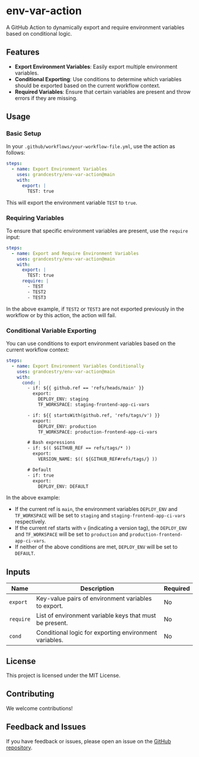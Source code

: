 # env-var-action

A GitHub Action to dynamically export and require environment variables based on conditional logic.

## Features

- **Export Environment Variables**: Easily export multiple environment variables.
- **Conditional Exporting**: Use conditions to determine which variables should be exported based on the current workflow context.
- **Required Variables**: Ensure that certain variables are present and throw errors if they are missing.

## Usage

### Basic Setup

In your `.github/workflows/your-workflow-file.yml`, use the action as follows:

```yml
steps:
  - name: Export Environment Variables
    uses: grandcestry/env-var-action@main
    with:
      export: |
        TEST: true
```

This will export the environment variable `TEST` to `true`.

### Requiring Variables

To ensure that specific environment variables are present, use the `require` input:

```yml
steps:
  - name: Export and Require Environment Variables
    uses: grandcestry/env-var-action@main
    with:
      export: |
        TEST: true
      require: |
        - TEST
        - TEST2
        - TEST3
```

In the above example, if `TEST2` or `TEST3` are not exported previously in the workflow or by this action, the action will fail.

### Conditional Variable Exporting

You can use conditions to export environment variables based on the current workflow context:

```yml
steps:
  - name: Export Environment Variables Conditionally
    uses: grandcestry/env-var-action@main
    with:
      cond: |
        - if: ${{ github.ref == 'refs/heads/main' }}
          export:
            DEPLOY_ENV: staging
            TF_WORKSPACE: staging-frontend-app-ci-vars

        - if: ${{ startsWith(github.ref, 'refs/tags/v') }}
          export:
            DEPLOY_ENV: production
            TF_WORKSPACE: production-frontend-app-ci-vars

        # Bash expressions
        - if: $(( $GITHUB_REF == refs/tags/* ))
          export:
            VERSION_NAME: $(( ${GITHUB_REF#refs/tags/} ))

        # Default
        - if: true
          export:
            DEPLOY_ENV: DEFAULT
```

In the above example:

- If the current ref is `main`, the environment variables `DEPLOY_ENV` and `TF_WORKSPACE` will be set to `staging` and `staging-frontend-app-ci-vars` respectively.
- If the current ref starts with `v` (indicating a version tag), the `DEPLOY_ENV` and `TF_WORKSPACE` will be set to `production` and `production-frontend-app-ci-vars`.
- If neither of the above conditions are met, `DEPLOY_ENV` will be set to `DEFAULT`.

## Inputs

| Name    | Description                                                  | Required |
|---------|--------------------------------------------------------------|----------|
| `export`   | Key-value pairs of environment variables to export.             | No       |
| `require` | List of environment variable keys that must be present.     | No       |
| `cond`  | Conditional logic for exporting environment variables.         | No       |

## License

This project is licensed under the MIT License.

## Contributing

We welcome contributions!

## Feedback and Issues

If you have feedback or issues, please open an issue on the [GitHub repository](https://github.com/grandcestry/env-var-action).
